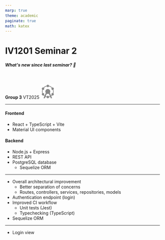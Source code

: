 ```yaml
---
marp: true
theme: academic
paginate: true
math: katex
---
```


[//]: # (Generate e.g. html slides with:)
[//]: # (cd seminar-slides)
[//]: # (npx @marp-team/marp-cli@latest seminar-2-deck.md -o output.html --theme slides-theme.css)

<!-- _class: lead -->

# IV1201 Seminar 2

##### What's new since last seminar? :rocket: 



<br>

**Group 3**
VT2025
![w:1em](../public/logo.svg)

---

<!-- _header: Recap -->

#### Frontend
- React + TypeScript + Vite
- Material UI components

#### Backend
- Node.js + Express
- REST API
- PostgreSQL database
  - Sequelize ORM

---

<!-- _header: Backend -->

- Overall architectural improvement
  - Better separation of concerns
  - Routes, controllers, services, repositories, models
- Authentication endpoint (login)
- Improved CI workflow
  - Unit tests (Jest)
  - Typechecking (TypeScript)
- Sequelize ORM

---

<!-- _header: Frontend -->

- Login view

[//]: # (> 1: Footnote)


